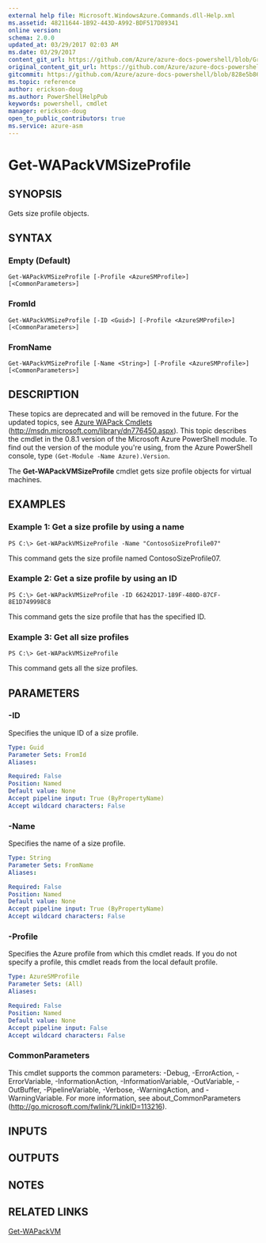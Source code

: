 ```yaml
---
external help file: Microsoft.WindowsAzure.Commands.dll-Help.xml
ms.assetid: 48211644-1B92-443D-A992-BDF517D89341
online version:
schema: 2.0.0
updated_at: 03/29/2017 02:03 AM
ms.date: 03/29/2017
content_git_url: https://github.com/Azure/azure-docs-powershell/blob/Graham71298/azureps-cmdlets-docs/ServiceManagement/Azure/v3.7.0/Get-WAPackVMSizeProfile.md
original_content_git_url: https://github.com/Azure/azure-docs-powershell/blob/Graham71298/azureps-cmdlets-docs/ServiceManagement/Azure/v3.7.0/Get-WAPackVMSizeProfile.md
gitcommit: https://github.com/Azure/azure-docs-powershell/blob/828e5b8648af6bdf3119ffe0cd409647f00de183
ms.topic: reference
author: erickson-doug
ms.author: PowerShellHelpPub
keywords: powershell, cmdlet
manager: erickson-doug
open_to_public_contributors: true
ms.service: azure-asm
---
```


# Get-WAPackVMSizeProfile

## SYNOPSIS
Gets size profile objects.

## SYNTAX

### Empty (Default)
```
Get-WAPackVMSizeProfile [-Profile <AzureSMProfile>] [<CommonParameters>]
```

### FromId
```
Get-WAPackVMSizeProfile [-ID <Guid>] [-Profile <AzureSMProfile>] [<CommonParameters>]
```

### FromName
```
Get-WAPackVMSizeProfile [-Name <String>] [-Profile <AzureSMProfile>] [<CommonParameters>]
```

## DESCRIPTION
These topics are deprecated and will be removed in the future.
For the updated topics, see [Azure WAPack Cmdlets](http://msdn.microsoft.com/library/dn776450.aspx) (http://msdn.microsoft.com/library/dn776450.aspx).
This topic describes the cmdlet in the 0.8.1 version of the Microsoft Azure PowerShell module.
To find out the version of the module you're using, from the Azure PowerShell console, type `(Get-Module -Name Azure).Version`.

The **Get-WAPackVMSizeProfile** cmdlet gets size profile objects for virtual machines.

## EXAMPLES

### Example 1: Get a size profile by using a name
```
PS C:\> Get-WAPackVMSizeProfile -Name "ContosoSizeProfile07"
```

This command gets the size profile named ContosoSizeProfile07.

### Example 2: Get a size profile by using an ID
```
PS C:\> Get-WAPackVMSizeProfile -ID 66242D17-189F-480D-87CF-8E1D749998C8
```

This command gets the size profile that has the specified ID.

### Example 3: Get all size profiles
```
PS C:\> Get-WAPackVMSizeProfile
```

This command gets all the size profiles.

## PARAMETERS

### -ID
Specifies the unique ID of a size profile.

```yaml
Type: Guid
Parameter Sets: FromId
Aliases: 

Required: False
Position: Named
Default value: None
Accept pipeline input: True (ByPropertyName)
Accept wildcard characters: False
```

### -Name
Specifies the name of a size profile.

```yaml
Type: String
Parameter Sets: FromName
Aliases: 

Required: False
Position: Named
Default value: None
Accept pipeline input: True (ByPropertyName)
Accept wildcard characters: False
```

### -Profile
Specifies the Azure profile from which this cmdlet reads.
If you do not specify a profile, this cmdlet reads from the local default profile.

```yaml
Type: AzureSMProfile
Parameter Sets: (All)
Aliases: 

Required: False
Position: Named
Default value: None
Accept pipeline input: False
Accept wildcard characters: False
```

### CommonParameters
This cmdlet supports the common parameters: -Debug, -ErrorAction, -ErrorVariable, -InformationAction, -InformationVariable, -OutVariable, -OutBuffer, -PipelineVariable, -Verbose, -WarningAction, and -WarningVariable. For more information, see about_CommonParameters (http://go.microsoft.com/fwlink/?LinkID=113216).

## INPUTS

## OUTPUTS

## NOTES

## RELATED LINKS

[Get-WAPackVM](./Get-WAPackVM.md)


